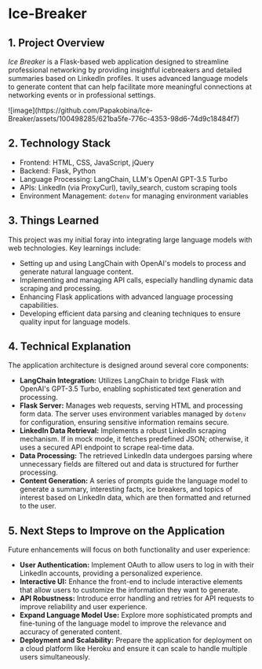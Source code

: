# Ice-Breaker
<!DOCTYPE html>
<html lang="en">
<body>
<h2>1. Project Overview</h2>
<p><i>Ice Breaker</i> is a Flask-based web application designed to streamline professional networking by providing insightful icebreakers and detailed summaries based on LinkedIn profiles. It uses advanced language models to generate content that can help facilitate more meaningful connections at networking events or in professional settings.</p>
<img>![image](https://github.com/Papakobina/Ice-Breaker/assets/100498285/621ba5fe-776c-4353-98d6-74d9c18484f7)
</img>

  <h2>2. Technology Stack</h2>
    <ul>
        <li>Frontend: HTML, CSS, JavaScript, jQuery</li>
        <li>Backend: Flask, Python</li>
        <li>Language Processing: LangChain, LLM's OpenAI GPT-3.5 Turbo</li>
        <li>APIs: LinkedIn (via ProxyCurl), tavily_search, custom scraping tools</li>
        <li>Environment Management: <code>dotenv</code> for managing environment variables</li>
    </ul>

  <h2>3. Things Learned</h2>
    <p>This project was my initial foray into integrating large language models with web technologies. Key learnings include:</p>
    <ul>
        <li>Setting up and using LangChain with OpenAI's models to process and generate natural language content.</li>
        <li>Implementing and managing API calls, especially handling dynamic data scraping and processing.</li>
        <li>Enhancing Flask applications with advanced language processing capabilities.</li>
        <li>Developing efficient data parsing and cleaning techniques to ensure quality input for language models.</li>
    </ul>

  <h2>4. Technical Explanation</h2>
    <p>The application architecture is designed around several core components:</p>
    <ul>
        <li><strong>LangChain Integration:</strong> Utilizes LangChain to bridge Flask with OpenAI's GPT-3.5 Turbo, enabling sophisticated text generation and processing.</li>
        <li><strong>Flask Server:</strong> Manages web requests, serving HTML and processing form data. The server uses environment variables managed by <code>dotenv</code> for configuration, ensuring sensitive information remains secure.</li>
        <li><strong>LinkedIn Data Retrieval:</strong> Implements a robust LinkedIn scraping mechanism. If in mock mode, it fetches predefined JSON; otherwise, it uses a secured API endpoint to scrape real-time data.</li>
        <li><strong>Data Processing:</strong> The retrieved LinkedIn data undergoes parsing where unnecessary fields are filtered out and data is structured for further processing.</li>
        <li><strong>Content Generation:</strong> A series of prompts guide the language model to generate a summary, interesting facts, ice breakers, and topics of interest based on LinkedIn data, which are then formatted and returned to the user.</li>
    </ul>

  <h2>5. Next Steps to Improve on the Application</h2>
    <p>Future enhancements will focus on both functionality and user experience:</p>
    <ul>
        <li><strong>User Authentication:</strong> Implement OAuth to allow users to log in with their LinkedIn accounts, providing a personalized experience.</li>
        <li><strong>Interactive UI:</strong> Enhance the front-end to include interactive elements that allow users to customize the information they want to generate.</li>
        <li><strong>API Robustness:</strong> Introduce error handling and retries for API requests to improve reliability and user experience.</li>
        <li><strong>Expand Language Model Use:</strong> Explore more sophisticated prompts and fine-tuning of the language model to improve the relevance and accuracy of generated content.</li>
        <li><strong>Deployment and Scalability:</strong> Prepare the application for deployment on a cloud platform like Heroku and ensure it can scale to handle multiple users simultaneously.</li>
    </ul>

</body>
</html>

